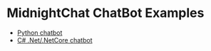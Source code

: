 # MidnightChat ChatBot Examples

* [Python chatbot](python/)
* [C# .Net/.NetCore chatbot](https://github.com/MidnightChat/csharpbot)
